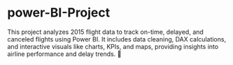 # power-BI-Project
This project analyzes 2015 flight data to track on-time, delayed, and canceled flights using Power BI. It includes data cleaning, DAX calculations, and interactive visuals like charts, KPIs, and maps, providing insights into airline performance and delay trends. 🚀
